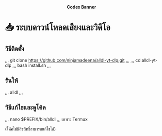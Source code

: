 <p align="center">

<p align="center"><b>Codex Banner</b <code></code></p>

# 📥 ระบบดาวน์โหลดเสียงและวิดีโอ

## วิธีติดตั้ง
,,,
git clone https://github.com/ninjamadeena/alldl-yt-dlp.git
,,,
,,,
cd alldl-yt-dlp
,,,
bash install.sh
,,,
## รันให้
,,,
alldl
,,,
## วิธีแก้ไขและดูโค้ค
,,,
nano $PREFIX/bin/alldl 
,,,
เฉพาะ Termux

(โค้คไม่มีลิขสิทธิ์สามารถแก้ไขได้)
